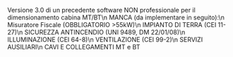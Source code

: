 Versione 3.0 di un precedente software NON professionale per il dimensionamento cabina MT/BT\n
MANCA (da implementare in seguito):\n
Misuratore Fiscale (OBBLIGATORIO >55kW)\n
IMPIANTO DI TERRA (CEI 11-27)\n
SICUREZZA ANTINCENDIO (UNI 9489, DM 22/01/08)\n
ILLUMINAZIONE (CEI 64-8)\n
VENTILAZIONE (CEI 99-2)\n
SERVIZI AUSILIARI\n
CAVI E COLLEGAMENTI MT e BT

